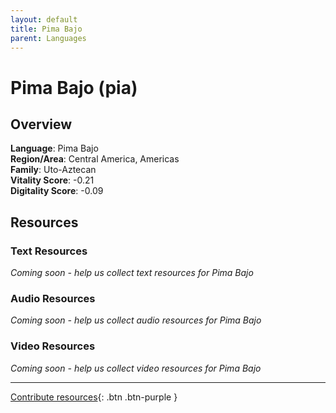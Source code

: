 ```yaml
---
layout: default
title: Pima Bajo
parent: Languages
---
```


# Pima Bajo (pia)

## Overview

**Language**: Pima Bajo  
**Region/Area**: Central America, Americas  
**Family**: Uto-Aztecan  
**Vitality Score**: -0.21  
**Digitality Score**: -0.09  

## Resources

### Text Resources
*Coming soon - help us collect text resources for Pima Bajo*

### Audio Resources
*Coming soon - help us collect audio resources for Pima Bajo*

### Video Resources
*Coming soon - help us collect video resources for Pima Bajo*

---

[Contribute resources](https://fairtrain.github.io/){: .btn .btn-purple }
